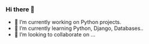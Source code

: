 ### Hi there 👋

- 🔭 I’m currently working on Python projects.
- 🌱 I’m currently learning Python, Django, Databases..
- 👯 I’m looking to collaborate on ...
